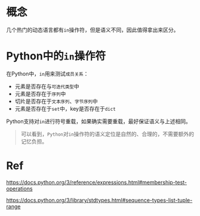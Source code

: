 # 概念

几个热门的动态语言都有`in`操作符，但是语义不同，因此值得拿出来区分。

# Python中的`in`操作符

在Python中，`in`用来测试`成员关系`：

- 元素是否存在与`可迭代类型`中
- 元素是否存在于`序列`中
- 切片是否存在于`文本序列`、`字节序列`中
- 元素是否存在于`set`中，key是否存在于`dict`

Python支持对`in`进行符号重载，如果确实需要重载，最好保证语义与上述相同。

> 可以看到，`Python`对`in`操作符的语义定位是自然的、合理的，不需要额外的记忆负担。

# Ref

https://docs.python.org/3/reference/expressions.html#membership-test-operations

https://docs.python.org/3/library/stdtypes.html#sequence-types-list-tuple-range